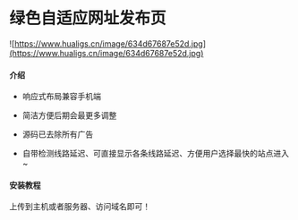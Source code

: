 # 绿色自适应网址发布页

![https://www.hualigs.cn/image/634d67687e52d.jpg](https://www.hualigs.cn/image/634d67687e52d.jpg)

#### 介绍

- 响应式布局兼容手机端

- 简洁方便后期会最更多调整

- 源码已去除所有广告

- 自带检测线路延迟、可直接显示各条线路延迟、方便用户选择最快的站点进入~


#### 安装教程

上传到主机或者服务器、访问域名即可！
